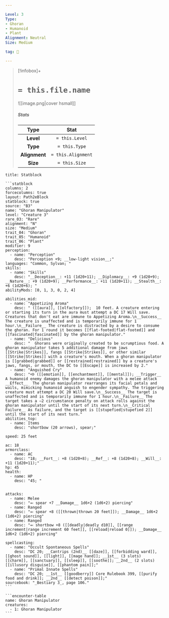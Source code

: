```yaml
---

Level: 3
Type:
- Ghoran
- Humanoid
- Plant
Alignment: Neutral
Size: Medium

tag: 👹

---
```


> [!infobox]+
> #  `= this.file.name`
> ![[image.png|cover hsmall]]
> ##### Stats
> Type | Stat |
> :---:|:---:|
> **Level** | `= this.Level` |
> **Type** | `= this.Type` |
> **Alignment** | `= this.Alignment` |
> **Size** | `= this.Size` |



````ad-info
title: Statblock

```statblock
columns: 2
forcecolumns: true
layout: Path2eBlock
statblock: true
source: "B3"
name: "Ghoran Manipulator"
level: "Creature 3"
rare_03: "Rare"
alignment: "N"
size: "Medium"
trait_04: "Ghoran"
trait_05: "Humanoid"
trait_06: "Plant"
modifier: 9
perception:
  - name: "Perception"
    desc: "Perception +9; __low-light vision__;"
languages: "Common, Sylvan; "
skills:
  - name: "Skills"
    desc: "__Deception__: +11 (1d20+11); __Diplomacy__: +9 (1d20+9); __Nature__: +9 (1d20+9); __Performance__: +11 (1d20+11); __Stealth__: +6 (1d20+6); "
abilityMods: [0, 1, 3, 0, 2, 4]

abilities_mid:
  - name: "Appetizing Aroma"
    desc: " ([[aura]], [[olfactory]]);  10 feet. A creature entering or starting its turn in the aura must attempt a DC 17 Will save. Creatures that don't eat are immune to Appetizing Aroma.\n__Success__ The creature is unaffected and is temporarily immune for 1 hour.\n__Failure__ The creature is distracted by a desire to consume the ghoran. For 1 round it becomes [[flat-footed|flat-footed]] and [[fascinated|fascinated]] by the ghoran manipulator."
  - name: "Delicious"
    desc: "  Ghorans were originally created to be scrumptious food. A ghoran manipulator takes 5 additional damage from jaws [[Strike|Strikes]], fangs [[Strike|Strikes]], or other similar [[Strike|Strikes]] with a creature's mouth. When a ghoran manipulator is [[grabbed|grabbed]] or [[restrained|restrained]] by a creature's jaws, fangs, or mouth, the DC to [[Escape]] is increased by 2."
  - name: "Anguished Cry"
    desc: "⬲ ([[emotion]], [[enchantment]], [[mental]]); __Trigger__ A humanoid enemy damages the ghoran manipulator with a melee attack __Effect__  The ghoran manipulator rearranges its facial petals and wails, mimicking humanoid anguish to engender sympathy. The triggering creature must attempt a DC 20 Will save.\n__Success__ The target is unaffected and is temporarily immune for 1 hour.\n__Failure__ The target takes a –2 circumstance penalty on attack rolls against the ghoran manipulator until the start of its next turn.\n__Critical Failure__ As failure, and the target is [[stupefied|stupefied 2]] until the start of its next turn."
abilities_top:
  - name: Items
    desc: "shortbow (20 arrows), spear;"

speed: 25 feet

ac: 18
armorclass:
  - name: AC
    desc: "18; __Fort__: +8 (1d20+8); __Ref__: +8 (1d20+8); __Will__: +11 (1d20+11);"
hp: 45
health:
  - name: HP
    desc: "45; "


attacks:
  - name: Melee
    desc: "⬻ spear +7 __Damage__ 1d6+2 (1d6+2) piercing"
  - name: Ranged
    desc: "⬻ spear +8 ([[thrown|thrown 20 feet]]); __Damage__ 1d6+2 (1d6+2) piercing"
  - name: Ranged
    desc: "⬻ shortbow +8 ([[deadly|deadly d10]], [[range increment|range increment 60 feet]], [[reload|reload 0]]); __Damage__ 1d6+2 (1d6+2) piercing"

spellcasting:
  - name: "Occult Spontaneous Spells"
    desc: "DC 20; __Cantrips (2nd)__ [[daze]], [[forbidding ward]], [[ghost sound]], [[light]], [[mage hand]]; __1st__ (3 slots) [[charm]], [[sanctuary]], [[sleep]], [[soothe]]; __2nd__ (2 slots) [[illusory disguise]], [[phantom pain]];"
  - name: "Primal Innate Spells"
    desc: "DC 20; __1st__ [[goodberry]] Core Rulebook 399, [[purify food and drink]]; __2nd__ [[detect poison]];"
sourcebook: "_Bestiary 3_, page 106."
```

```encounter-table
name: Ghoran Manipulator
creatures:
  - 1: Ghoran Manipulator
```

````



